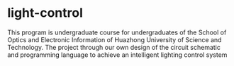 # light-control
This program is undergraduate course for undergraduates of the School of Optics and Electronic Information of Huazhong University of Science and Technology.
The project through our own design of the circuit schematic and programming language to achieve an intelligent lighting control system
